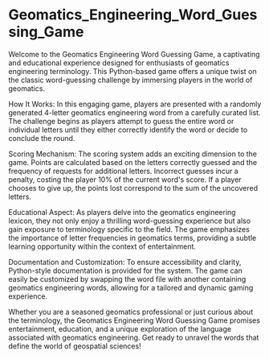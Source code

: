 # Geomatics_Engineering_Word_Guessing_Game


Welcome to the Geomatics Engineering Word Guessing Game, a captivating and educational experience designed for enthusiasts of geomatics engineering terminology. This Python-based game offers a unique twist on the classic word-guessing challenge by immersing players in the world of geomatics.

How It Works:
In this engaging game, players are presented with a randomly generated 4-letter geomatics engineering word from a carefully curated list. The challenge begins as players attempt to guess the entire word or individual letters until they either correctly identify the word or decide to conclude the round.

Scoring Mechanism:
The scoring system adds an exciting dimension to the game. Points are calculated based on the letters correctly guessed and the frequency of requests for additional letters. Incorrect guesses incur a penalty, costing the player 10% of the current word's score. If a player chooses to give up, the points lost correspond to the sum of the uncovered letters.

Educational Aspect:
As players delve into the geomatics engineering lexicon, they not only enjoy a thrilling word-guessing experience but also gain exposure to terminology specific to the field. The game emphasizes the importance of letter frequencies in geomatics terms, providing a subtle learning opportunity within the context of entertainment.

Documentation and Customization:
To ensure accessibility and clarity, Python-style documentation is provided for the system. The game can easily be customized by swapping the word file with another containing geomatics engineering words, allowing for a tailored and dynamic gaming experience.

Whether you are a seasoned geomatics professional or just curious about the terminology, the Geomatics Engineering Word Guessing Game promises entertainment, education, and a unique exploration of the language associated with geomatics engineering. Get ready to unravel the words that define the world of geospatial sciences!
